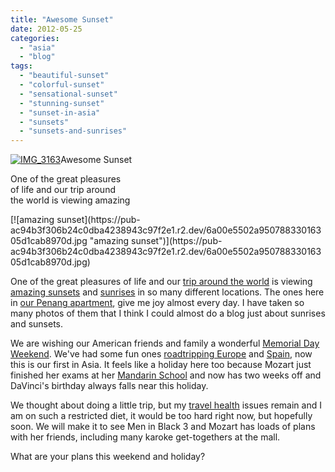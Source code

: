 ```yaml
---
title: "Awesome Sunset"
date: 2012-05-25
categories: 
  - "asia"
  - "blog"
tags: 
  - "beautiful-sunset"
  - "colorful-sunset"
  - "sensational-sunset"
  - "stunning-sunset"
  - "sunset-in-asia"
  - "sunsets"
  - "sunsets-and-sunrises"
---
```


[](https://pub-ac94b3f306b24c0dba4238943c97f2e1.r2.dev/6a00e5502a950788330168ebc49ad0970c-150x150-1.jpg)[![IMG_3163](http://soultravelers3new.local/wp-content/uploads/wp-content/uploads/2025/09/6a00e5502a950788330168ebc75fdb970c-150x150.jpg "IMG_3163")](https://pub-ac94b3f306b24c0dba4238943c97f2e1.r2.dev/6a00e5502a950788330168ebc75fdb970c-150x150.jpg)Awesome Sunset  
  
One of the great pleasures  
of life and our trip around  
the world is viewing amazing

<!--more--> [![amazing sunset](https://pub-ac94b3f306b24c0dba4238943c97f2e1.r2.dev/6a00e5502a95078833016305d1cab8970d.jpg "amazing sunset")](https://pub-ac94b3f306b24c0dba4238943c97f2e1.r2.dev/6a00e5502a95078833016305d1cab8970d.jpg)  
  
  
One of the great pleasures of life and our [trip around the world](http://soultravelers3new.local/2012/01/amazing-family-world-tour.html#more "trip around the world") is viewing [amazing sunsets](http://soultravelers3new.local/2010/03/family-travel-photo-spain-family-travel-sunset-on-road-trip-in-europe-andalusia-4hww-rolf-potts-tim-.html "amazing sunsets") and [sunrises](http://soultravelers3new.local/2011/11/beautiful-sunrises-and-sunsets.html "sunrises and sunsets") in so many different locations. The ones here in [our Penang apartment](http://soultravelers3new.local/2012/03/finding-a-vacation-rental-apartment-in-penang-2.html "Our penang apartment"), give me joy almost every day. I have taken so many photos of them that I think I could almost do a blog just about sunrises and sunsets.  
  
We are wishing our American friends and family a wonderful [Memorial Day Weekend](http://soultravelers3new.local/2007/05/italian-memoria.html "Memorial day weekend"). We've had some fun ones [roadtripping Europe](http://soultravelers3new.local/2009/06/-6-month-european-family-road-trip-09.html "road-tripping europe") and [Spain](http://soultravelers3new.local/2011/05/best-southern-spain-holiday.html "Spain vacation"), now this is our first in Asia. It feels like a holiday here too because Mozart just finished her exams at her [Mandarin School](http://soultravelers3new.local/2011/01/only-american-girl-in-an-all-mandarin-school-chinese-immersion-in-language-culture-through-school.html "Mandarin school") and now has two weeks off and DaVinci's birthday always falls near this holiday.  
  
We thought about doing a little trip, but my [travel health](http://soultravelers3new.local/2012/04/health-organic-raw-foods-and-travel.html "travel health") issues remain and I am on such a restricted diet, it would be too hard right now, but hopefully soon. We will make it to see Men in Black 3 and Mozart has loads of plans with her friends, including many karoke get-togethers at the mall.  
  
What are your plans this weekend and holiday?
